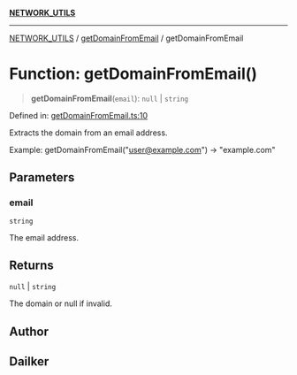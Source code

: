[**NETWORK_UTILS**](../../README.md)

***

[NETWORK_UTILS](../../README.md) / [getDomainFromEmail](../README.md) / getDomainFromEmail

# Function: getDomainFromEmail()

> **getDomainFromEmail**(`email`): `null` \| `string`

Defined in: [getDomainFromEmail.ts:10](https://github.com/dailker/everyutil/blob/9ec04d41a381dab61073bf86e9abc70eaf55066d/src/network/getDomainFromEmail.ts#L10)

Extracts the domain from an email address.

Example: getDomainFromEmail("user@example.com") → "example.com"

## Parameters

### email

`string`

The email address.

## Returns

`null` \| `string`

The domain or null if invalid.

## Author

## Dailker

